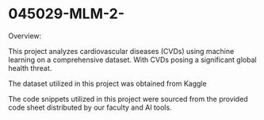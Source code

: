 # 045029-MLM-2-

Overview:

This project analyzes cardiovascular diseases (CVDs) using machine learning on a comprehensive dataset. With CVDs posing a significant global health threat.

The dataset utilized in this project was obtained from Kaggle

The code snippets utilized in this project were sourced from the provided code sheet distributed by our faculty and AI tools.

